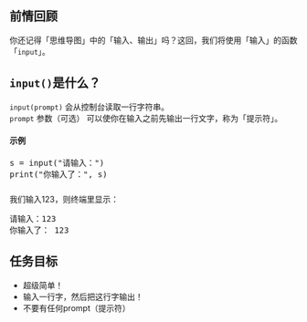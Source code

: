 ## 前情回顾
你还记得「思维导图」中的「输入、输出」吗？这回，我们将使用「输入」的函数「`input`」。  

## `input()`是什么？
`input(prompt)` 会从控制台读取一行字符串。  
`prompt` 参数（可选） 可以使你在输入之前先输出一行文字，称为「提示符」。

#### 示例  
<pre id="description-code-editor" style="height: 50px;">
s = input("请输入：")
print("你输入了：", s)</pre>
我们输入123，则终端里显示：    
<pre>
请输入：123
你输入了： 123
</pre>
<script>
window.dce1 = ace.edit("description-code-editor", {
    mode: "ace/mode/python",
    selectionStyle: "text",
    readOnly: true,
    fontSize: "15px",
    theme: "ace/theme/chrome"
})

</script>

## 任务目标
 - 超级简单！   
 - 输入一行字，然后把这行字输出！
 - 不要有任何prompt（提示符）

